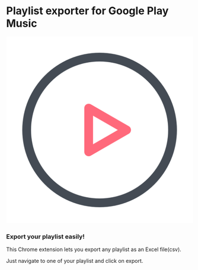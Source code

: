 # Playlist exporter for Google Play Music

![logo](images/icon-512.png)


### Export your playlist easily!

This Chrome extension lets you export any playlist as an Excel file(csv).
 
Just navigate to one of your playlist and click on export.
